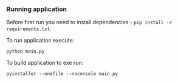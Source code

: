 ### Running application
Before first run you need to install dependencies - `pip install -r requirements.txt`.

To run application execute:
```
python main.py
```

To build application to exe run:
```
pyinstaller --onefile --noconsole main.py
```